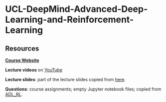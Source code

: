 # UCL-DeepMind-Advanced-Deep-Learning-and-Reinforcement-Learning


## Resources
[**Course Website**](http://www.cs.ucl.ac.uk/?id=9945)

**Lecture videos** on [YouTube](https://www.youtube.com/watch?v=iOh7QUZGyiU&list=PLqYmG7hTraZDNJre23vqCGIVpfZ_K2RZs)

**Lecture slides**: part of the lecture slides copied from [here](https://github.com/enggen/Advanced-Deep-Learning-and-Reinforcement-Learning).

**Questions**: course assignments; empty Jupyter notebook files; copied from [ADL_RL](https://github.com/YidingYu/ADL_RL).


